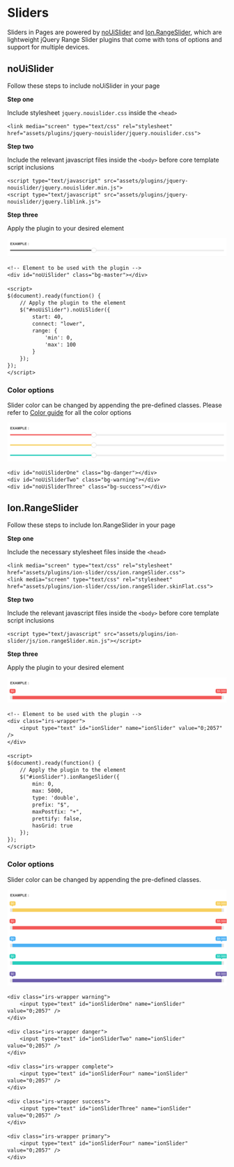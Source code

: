 # Sliders

Sliders in Pages are powered by [noUiSlider](http://refreshless.com/nouislider/) and [Ion.RangeSlider](http://ionden.com/a/plugins/ion.rangeSlider/en.html), which are lightweight jQuery Range Slider plugins that come with tons of options and support for multiple devices.

## **noUiSlider**

Follow these steps to include noUiSlider in your page

**Step one**

Include stylesheet `jquery.nouislider.css` inside the `<head>`

```markup
<link media="screen" type="text/css" rel="stylesheet" href="assets/plugins/jquery-nouislider/jquery.nouislider.css">
```

**Step two**

Include the relevant javascript files inside the `<body>` before core template script inclusions

```markup
<script type="text/javascript" src="assets/plugins/jquery-nouislider/jquery.nouislider.min.js">
<script type="text/javascript" src="assets/plugins/jquery-nouislider/jquery.liblink.js">
```

**Step three**

Apply the plugin to your desired element

![](../.gitbook/assets/screen-shot-2018-06-04-at-6.33.23-pm.png)

```markup
<!-- Element to be used with the plugin -->
<div id="noUiSlider" class="bg-master"></div>

<script>
$(document).ready(function() {
    // Apply the plugin to the element
    $("#noUiSlider").noUiSlider({
        start: 40,
        connect: "lower",
        range: {
            'min': 0,
            'max': 100
        }
    });
});
</script>
```

### **Color options**

Slider color can be changed by appending the pre-defined classes. Please refer to [Color guide](http://pages.revox.io/dashboard/3.0.0/docs/partials/sliders.html#) for all the color options

![](../.gitbook/assets/screen-shot-2018-06-04-at-6.33.34-pm.png)

```markup
<div id="noUiSliderOne" class="bg-danger"></div>
<div id="noUiSliderTwo" class="bg-warning"></div>
<div id="noUiSliderThree" class="bg-success"></div>
```

## **Ion.RangeSlider**

Follow these steps to include Ion.RangeSlider in your page

**Step one**

Include the necessary stylesheet files inside the `<head>`

```markup
<link media="screen" type="text/css" rel="stylesheet" href="assets/plugins/ion-slider/css/ion.rangeSlider.css">
<link media="screen" type="text/css" rel="stylesheet" href="assets/plugins/ion-slider/css/ion.rangeSlider.skinFlat.css">
```

**Step two**

Include the relevant javascript files inside the `<body>` before core template script inclusions

```markup
<script type="text/javascript" src="assets/plugins/ion-slider/js/ion.rangeSlider.min.js"></script>
```

**Step three**

Apply the plugin to your desired element

![](../.gitbook/assets/screen-shot-2018-06-04-at-6.33.45-pm.png)

```markup
<!-- Element to be used with the plugin -->
<div class="irs-wrapper">
    <input type="text" id="ionSlider" name="ionSlider" value="0;2057" />
</div>

<script>
$(document).ready(function() {
    // Apply the plugin to the element
    $("#ionSlider").ionRangeSlider({
        min: 0,
        max: 5000,
        type: 'double',
        prefix: "$",
        maxPostfix: "+",
        prettify: false,
        hasGrid: true
    });
});
</script>
```

### **Color options**

Slider color can be changed by appending the pre-defined classes.

![](../.gitbook/assets/screen-shot-2018-06-04-at-6.33.59-pm.png)

```markup
<div class="irs-wrapper warning">
    <input type="text" id="ionSliderOne" name="ionSlider" value="0;2057" />
</div>

<div class="irs-wrapper danger">
    <input type="text" id="ionSliderTwo" name="ionSlider" value="0;2057" />
</div>

<div class="irs-wrapper complete">
    <input type="text" id="ionSliderFour" name="ionSlider" value="0;2057" />
</div>

<div class="irs-wrapper success">
    <input type="text" id="ionSliderThree" name="ionSlider" value="0;2057" />
</div>

<div class="irs-wrapper primary">
    <input type="text" id="ionSliderFour" name="ionSlider" value="0;2057" />
</div>
```

